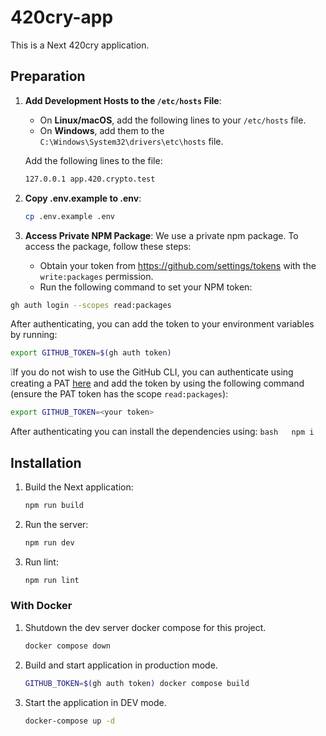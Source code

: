 # 420cry-app

This is a Next 420cry application.
## Preparation

1. **Add Development Hosts to the `/etc/hosts` File**:
    * On **Linux/macOS**, add the following lines to your `/etc/hosts` file.
    * On **Windows**, add them to the `C:\Windows\System32\drivers\etc\hosts` file.

    Add the following lines to the file:
    ```bash
    127.0.0.1 app.420.crypto.test
    ```
2. **Copy .env.example to .env**:
    ```bash
    cp .env.example .env
    ```

3. **Access Private NPM Package**:
    We use a private npm package. To access the package, follow these steps:
    - Obtain your token from https://github.com/settings/tokens with the `write:packages` permission.
    - Run the following command to set your NPM token:

```bash
gh auth login --scopes read:packages
```

After authenticating, you can add the token to your environment variables by running:

```bash
export GITHUB_TOKEN=$(gh auth token)
```

❕If you do not wish to use the GitHub CLI, you can authenticate using creating a PAT [here](https://github.com/settings/tokens) and add the token by using the following command (ensure the PAT token has the scope `read:packages`):

```bash
export GITHUB_TOKEN=<your token>
```

After authenticating you can install the dependencies using:
    ```bash  
    npm i
    ```
## Installation
1. Build the Next application:
    ```bash
    npm run build
    ```
2. Run the server:
    ```bash
    npm run dev
    ```

4. Run lint:
    ```bash
    npm run lint
    ```

### With Docker
1. Shutdown the dev server docker compose for this project.
    ```bash
    docker compose down
    ```

2. Build and start application in production mode.
    ```bash
    GITHUB_TOKEN=$(gh auth token) docker compose build
    ```

3. Start the application in DEV mode.
    ```bash
    docker-compose up -d
   ```